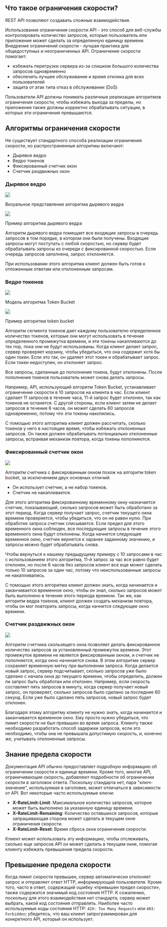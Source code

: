 <!-- 4.6.1 -->
## Что такое ограничения скорости?

REST API позволяют создавать сложные взаимодействия.

Использование ограничения скорости API - это способ для веб-службы контролировать количество запросов, которые пользователь или приложение может сделать за определенную единицу времени. Внедрение ограничений скорости - лучшая практика для общедоступных и неограниченных API. Ограничение скорости помогает:

* избежать перегрузки сервера из-за слишком большого количества запросов одновременно
* обеспечить лучшее обслуживание и время отклика для всех пользователей
* защита от атак типа отказ в обслуживании (DoS)

Пользователи API должны понимать различные реализации алгоритмов ограничения скорости, чтобы избежать выхода за пределы, но приложения также должны корректно обрабатывать ситуации, в которых эти ограничения превышаются.

<!-- 4.6.2 -->
## Алгоритмы ограничения скорости

Не существует стандартного способа реализации ограничения скорости, но распространенные алгоритмы включают:

* Дырявое ведро
* Ведро токенов
* Фиксированный счетчик окон
* Счетчик раздвижных окон

### Дырявое ведро

![](./assets/4.6.2-1.png)
<!-- /courses/devnet/337c1050-b012-11ea-8a1b-c929643d7563/339f76d0-b012-11ea-8a1b-c929643d7563/assets/9780d9b4-bcc3-11ea-af32-dfde9d560aae.svg -->

Визуальное представление алгоритма дырявого ведра

![](./assets/4.6.2-2.png)
<!-- /courses/devnet/337c1050-b012-11ea-8a1b-c929643d7563/339f76d0-b012-11ea-8a1b-c929643d7563/assets/9780d9b5-bcc3-11ea-af32-dfde9d560aae.svg -->
Пример алгоритма дырявого ведра

Алгоритм дырявого ведра помещает все входящие запросы в очередь запросов в том порядке, в котором они были получены. Входящие запросы могут поступать с любой скоростью, но сервер будет обрабатывать запросы из очереди с фиксированной скоростью. Если очередь запросов заполнена, запрос отклоняется.

При использовании этого алгоритма клиент должен быть готов к отложенным ответам или отклоненным запросам.

### Ведро токенов

![](./assets/4.6.2-3.png)
<!-- /courses/devnet/337c1050-b012-11ea-8a1b-c929643d7563/339f76d0-b012-11ea-8a1b-c929643d7563/assets/9780d9b6-bcc3-11ea-af32-dfde9d560aae.svg -->

Модель алгоритма Token Bucket

![](./assets/4.6.2-4.png)
<!-- /courses/devnet/337c1050-b012-11ea-8a1b-c929643d7563/339f76d0-b012-11ea-8a1b-c929643d7563/assets/9780d9b7-bcc3-11ea-af32-dfde9d560aae.svg -->

Пример алгоритма token bucket

Алгоритм сегмента токенов дает каждому пользователю определенное количество токенов, которые они могут использовать в течение определенного промежутка времени, и эти токены накапливаются до тех пор, пока они не будут использованы. Когда клиент делает запрос, сервер проверяет корзину, чтобы убедиться, что она содержит хотя бы один токен. Если это так, он удаляет этот токен и обрабатывает запрос. Если токен недоступен, он отклоняет запрос.

Все запросы, сделанные до пополнения токена, будут отклонены. После пополнения токенов пользователь может снова делать запросы.

Например, API, использующий алгоритм Token Bucket, устанавливает ограничение скорости в 10 запросов на клиента в час. Если клиент сделает 11 запросов в течение часа, 11-й запрос будет отклонен, так как токенов не останется. С другой стороны, если клиент затем не делает запросов в течение 6 часов, он может сделать 60 запросов одновременно, потому что эти токены накопились.

С помощью этого алгоритма клиент должен рассчитать, сколько токенов у него в настоящее время, чтобы избежать отклоненных запросов. Он также должен обрабатывать потенциально отклоненные запросы, встраивая механизм повтора, когда токены пополняются.

### Фиксированный счетчик окон

![](./assets/4.6.2-5.png)
<!-- /courses/devnet/337c1050-b012-11ea-8a1b-c929643d7563/339f76d0-b012-11ea-8a1b-c929643d7563/assets/9780d9b8-bcc3-11ea-af32-dfde9d560aae.svg -->

Алгоритм счетчика с фиксированным окном похож на алгоритм token bucket, за исключением двух основных отличий:

* Он использует счетчик, а не набор токенов.
* Счетчик не накапливается.

Для этого алгоритма фиксированному временному окну назначается счетчик, показывающий, сколько запросов может быть обработано за этот период. Когда сервер получает запрос, счетчик текущего окна времени проверяется, чтобы убедиться, что он не равен нулю. При обработке запроса счетчик списывается. Если предел для этого временного окна соблюден, все последующие запросы в течение этого временного окна будут отклонены. Когда начнется следующее временное окно, счетчик вернется к заранее заданному значению, и запросы можно будет обрабатывать снова.

Чтобы вернуться к нашему предыдущему примеру с 10 запросами в час с использованием этого алгоритма, 11-й запрос за час все равно будет отклонен, но после 6 часов без запросов клиент все еще может сделать только 10 запросов за один час, потому что неиспользованные запросы не накапливались.

С помощью этого алгоритма клиент должен знать, когда начинается и заканчивается временное окно, чтобы он знал, сколько запросов может быть выполнено в течение этого периода времени. Так же, как алгоритм ведра токенов, клиент должен создать механизм повтора, чтобы он мог повторить запросы, когда начнется следующее окно времени.

### Счетчик раздвижных окон

![](./assets/4.6.2-6.png)
<!--  -->

Алгоритм счетчика скользящего окна позволяет делать фиксированное количество запросов за установленный промежуток времени. Этот промежуток времени не является фиксированным окном, и счетчик не пополняется, когда окно начинается снова. В этом алгоритме сервер сохраняет временную метку при выполнении запроса. Когда делается новый запрос, сервер подсчитывает, сколько запросов уже было сделано с начала окна до текущего времени, чтобы определить, должен ли запрос быть обработан или отклонен. Например, если скорость составляет пять запросов в минуту, когда сервер получает новый запрос, он проверяет, сколько запросов было сделано за последние 60 секунд. Если уже было сделано пять запросов, новый запрос будет отклонен.

Благодаря этому алгоритму клиенту не нужно знать, когда начинается и заканчивается временное окно. Ему просто нужно убедиться, что лимит скорости не был превышен во время запроса. Клиенту также необходимо разработать способ задержки запросов, если это необходимо, чтобы она не превышала допустимую скорость, и, конечно же, учитывать отклоненные запросы.

<!-- 4.6.3 -->
## Знание предела скорости

Документация API обычно предоставляет подробную информацию об ограничении скорости и единице времени. Кроме того, многие API, ограничивающие скорость, добавляют подробности об ограничении скорости в заголовок ответа. Поскольку стандарта нет, пара "ключ-значение", используемая в заголовке, может отличаться в зависимости от API. Вот некоторые часто используемые ключи:

* **X-RateLimit-Limit**: Максимальное количество запросов, которое может быть выполнено за указанную единицу времени.
* **X-RateLimit-Remaining**: Количество оставшихся запросов, которые запрашивающая сторона может сделать в текущем окне ограничения скорости.
* **X-RateLimit-Reset**: Время сброса окна ограничения скорости.

Клиент может использовать эту информацию, чтобы отслеживать, сколько еще запросов API он может сделать в текущем окне, помогая клиенту избежать превышения предела скорости.

<!-- 4.6.4 -->
## Превышение предела скорости

Когда лимит скорости превышен, сервер автоматически отклоняет запрос и отправляет ответ HTTP, информирующий пользователя. Кроме того, часто в ответ, содержащий ошибку «превышен предел скорости», также содержится значимый код состояния HTTP. К сожалению, поскольку для этого взаимодействия нет стандарта, сервер может выбрать, какой код состояния отправлять. Наиболее часто используемые коды состояния HTTP: `429: Too Many Requests` или `403: Forbidden`; убедитесь, что ваш клиент запрограммирован для конкретного API, который он использует.
